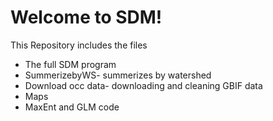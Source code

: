 # Welcome to SDM!

This Repository includes the files
- The full SDM program 
- SummerizebyWS- summerizes by watershed
- Download occ data- downloading and cleaning GBIF data
- Maps
- MaxEnt and GLM code
